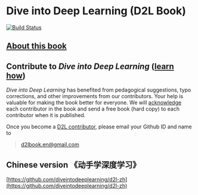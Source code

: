 # Dive into Deep Learning (D2L Book)

[![Build Status](http://ci.diveintodeeplearning.org/job/en/job/master/badge/icon)](http://ci.diveintodeeplearning.org/job/en/job/master/)

## [About this book](http://blog.smola.org/post/180838682891/dive-into-deep-learning)

## Contribute to *Dive into Deep Learning* ([learn how](http://en.diveintodeeplearning.org/chapter_appendix/how-to-contribute.html))

*Dive into Deep Learning* has benefited from pedagogical suggestions, typo corrections, and other improvements from our contributors. Your help is valuable for making the book better for everyone. We will [acknowledge](http://en.diveintodeeplearning.org/chapter_introduction/preface.html#Acknowledgments) each contributor in the book and send a free book (hard copy) to each contributor when it is published. 

Once you become a [D2L contributor](https://github.com/diveintodeeplearning/d2l-en/graphs/contributors), please email your Github ID and name to 

> d2lbook.en@gmail.com


## Chinese version 《动手学深度学习》

[https://github.com/diveintodeeplearning/d2l-zh](https://github.com/diveintodeeplearning/d2l-zh)
